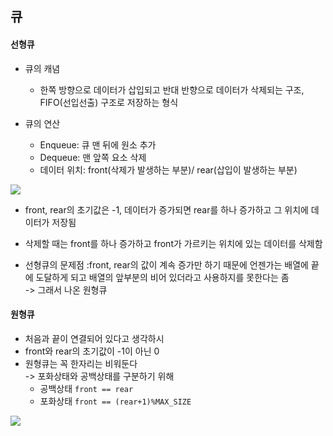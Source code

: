 ## 큐

#### 선형큐

- 큐의 캐념
    - 한쪽 방향으로 데이터가 삽입되고 반대 반향으로 데이터가 삭제되는 구조, FIFO(선입선출) 구조로 저장하는 형식

- 큐의 연산
    - Enqueue: 큐 맨 뒤에 원소 추가
    - Dequeue: 맨 앞쪽 요소 삭제
    - 데이터 위치: front(삭제가 발생하는 부분)/ rear(삽입이 발생하는 부분)

![](https://img1.daumcdn.net/thumb/R1280x0/?scode=mtistory2&fname=https%3A%2F%2Fblog.kakaocdn.net%2Fdn%2FcjLguT%2Fbtrv6eNa35W%2FG4t4spPKyQPLxh6Llj1kiK%2Fimg.png)

- front, rear의 초기값은 -1, 데이터가 증가되면 rear를 하나 증가하고 그 위치에 데이터가 저장됨
- 삭제할 때는 front를 하나 증가하고 front가 가르키는 위치에 있는 데이터를 삭제함

- 선형큐의 문제점
:front, rear의 값이 계속 증가만 하기 때문에 언젠가는 배열에 끝에 도달하게 되고 배열의 앞부분의 비어 있더라고 사용하지를 못한다는 좀<br>
-> 그래서 나온 원형큐

#### 원형큐
- 처음과 끝이 연결되어 있다고 생각하시
- front와 rear의 초기값이 -1이 아닌 0
- 원형큐는 꼭 한자리는 비워둔다<br>
    -> 포화상태와 공백상태를 구분하기 위해
    - 공백상태 ```front == rear``` 
    - 포화상태 ```front == (rear+1)%MAX_SIZE```


![](https://yo0on.github.io/images/posts/DataStructure/02.Queue/02.jpg) 